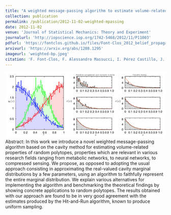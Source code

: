 ```yaml
---
title: "A weighted message-passing algorithm to estimate volume-related properties of random polytopes"
collection: publication
permalink: /publication/2012-11-02-weighted-mpassing
date: 2012-11-02
venue: 'Journal of Statistical Mechanics: Theory and Experiment'
journalurl: 'http://iopscience.iop.org/1742-5468/2012/11/P11003'
pdfurl: 'https://fontclos.github.io/files/Font-Clos_2012_belief_propagation_polytopes.pdf'
arxivurl: 'https://arxiv.org/abs/1208.1295'
imageurl: 'weighted-bp.jpeg'
citation: 'F. Font-Clos, F. Alessandro Massucci, I. Pérez Castillo, J. Stat. Mech. Theor. Exp. 11 P11003.'
---
```

![image](/images/weighted-bp.jpeg)
Abstract: In this work we introduce a novel weighted message-passing algorithm based on the cavity method for estimating volume-related properties of random polytopes, properties which are relevant in various research fields ranging from metabolic networks, to neural networks, to compressed sensing. We propose, as opposed to adopting the usual approach consisting in approximating the real-valued cavity marginal distributions by a few parameters, using an algorithm to faithfully represent the entire marginal distribution. We explain various alternatives for implementing the algorithm and benchmarking the theoretical findings by showing concrete applications to random polytopes. The results obtained with our approach are found to be in very good agreement with the estimates produced by the Hit-and-Run algorithm, known to produce uniform sampling.
